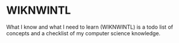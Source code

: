 # WIKNWINTL
What I know and what I need to learn (WIKNWINTL) is a todo list of concepts and a checklist of my computer science knowledge.
